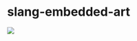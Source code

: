 # slang-embedded-art

[![](https://jitpack.io/v/org.sireum/slang-embedded-art.svg)](https://jitpack.io/#org.sireum/slang-embedded-art)
